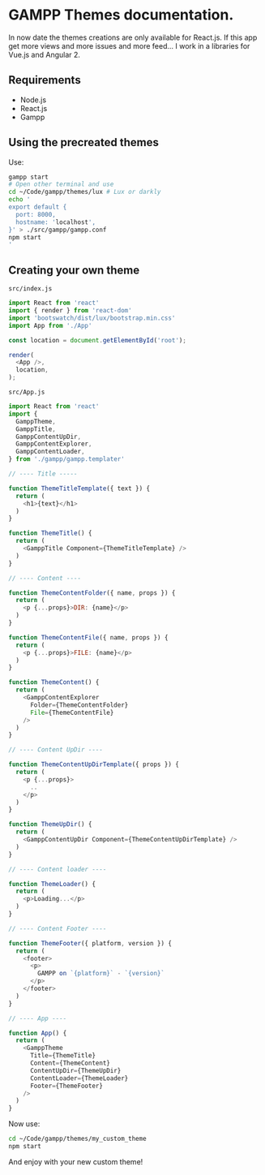 # GAMPP Themes documentation.

In now date the themes creations are only available for React.js. If this app
get more views and more issues and more feed... I work in a libraries for Vue.js
and Angular 2.

## Requirements

- Node.js
- React.js
- Gampp

## Using the precreated themes

Use:

```sh
gampp start
# Open other terminal and use
cd ~/Code/gampp/themes/lux # Lux or darkly
echo '
export default {
  port: 8000,
  hostname: 'localhost',
}' > ./src/gampp/gampp.conf
npm start
'
```
## Creating your own theme

`src/index.js`

```javascript
import React from 'react'
import { render } from 'react-dom'
import 'bootswatch/dist/lux/bootstrap.min.css'
import App from './App'

const location = document.getElementById('root');

render(
  <App />,
  location,
);
```

`src/App.js`

```javascript
import React from 'react'
import {
  GamppTheme,
  GamppTitle,
  GamppContentUpDir,
  GamppContentExplorer,
  GamppContentLoader,
} from './gampp/gampp.templater'

// ---- Title -----

function ThemeTitleTemplate({ text }) {
  return (
    <h1>{text}</h1>
  )
}

function ThemeTitle() {
  return (
    <GamppTitle Component={ThemeTitleTemplate} />
  )
}

// ---- Content ----

function ThemeContentFolder({ name, props }) {
  return (
    <p {...props}>DIR: {name}</p>
  )
}

function ThemeContentFile({ name, props }) {
  return (
    <p {...props}>FILE: {name}</p>
  )
}

function ThemeContent() {
  return (
    <GamppContentExplorer
      Folder={ThemeContentFolder}
      File={ThemeContentFile}
    />
  )
}

// ---- Content UpDir ----

function ThemeContentUpDirTemplate({ props }) {
  return (
    <p {...props}>
      ..
    </p>
  )
}

function ThemeUpDir() {
  return (
    <GamppContentUpDir Component={ThemeContentUpDirTemplate} />
  )
}

// ---- Content loader ----

function ThemeLoader() {
  return (
    <p>Loading...</p>
  )
}

// ---- Content Footer ----

function ThemeFooter({ platform, version }) {
  return (
    <footer>
      <p>
        GAMPP on `{platform}` - `{version}`
      </p>
    </footer>
  )
}

// ---- App ----

function App() {
  return (
    <GamppTheme
      Title={ThemeTitle}
      Content={ThemeContent}
      ContentUpDir={ThemeUpDir}
      ContentLoader={ThemeLoader}
      Footer={ThemeFooter}
    />
  )
}
```

Now use:

```sh
cd ~/Code/gampp/themes/my_custom_theme
npm start
```

And enjoy with your new custom theme!
